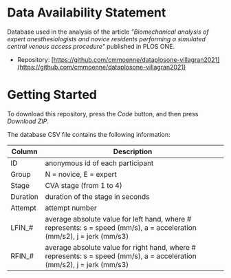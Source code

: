 # Data Availability Statement 
Database used in the analysis of the article *"Biomechanical analysis of expert anesthesiologists and novice residents performing a simulated central venous access procedure"* published in PLOS ONE.
* Repository: [https://github.com/cmmoenne/dataplosone-villagran2021](https://github.com/cmmoenne/dataplosone-villagran2021)

# Getting Started

To download this repository, press the *Code* button, and then press *Download ZIP*.

The database CSV file contains the following information:

| Column  | Description                                                                                                              |
|---------|--------------------------------------------------------------------------------------------------------------------------|
|ID       | anonymous id of each participant                                                                                         |
|Group    | N = novice, E = expert                                                                                                   |
|Stage    | CVA stage (from 1 to 4)                                                                                                  |
|Duration | duration of the stage in seconds                                                                                         |
|Attempt  | attempt number                                                                                                           |
|LFIN_#   | average absolute value for left hand, where # represents: s = speed (mm/s), a = acceleration (mm/s2), j = jerk (mm/s3)   |
|RFIN_#   | average absolute value for right hand, where # represents: s = speed (mm/s), a = acceleration (mm/s2), j = jerk (mm/s3)  |
